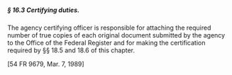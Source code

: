 ##### § 16.3 Certifying duties. #####

The agency certifying officer is responsible for attaching the required number of true copies of each original document submitted by the agency to the Office of the Federal Register and for making the certification required by §§ 18.5 and 18.6 of this chapter.

[54 FR 9679, Mar. 7, 1989]